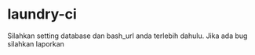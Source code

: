 # laundry-ci
Silahkan setting database dan bash_url anda terlebih dahulu. Jika ada bug silahkan laporkan
